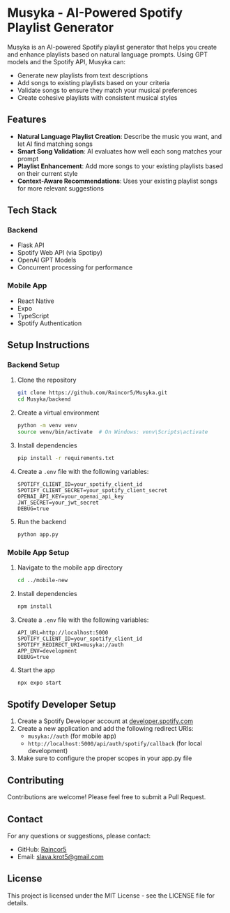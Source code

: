 # Musyka - AI-Powered Spotify Playlist Generator

Musyka is an AI-powered Spotify playlist generator that helps you create and enhance playlists based on natural language prompts. Using GPT models and the Spotify API, Musyka can:

- Generate new playlists from text descriptions
- Add songs to existing playlists based on your criteria
- Validate songs to ensure they match your musical preferences
- Create cohesive playlists with consistent musical styles

## Features

- **Natural Language Playlist Creation**: Describe the music you want, and let AI find matching songs
- **Smart Song Validation**: AI evaluates how well each song matches your prompt
- **Playlist Enhancement**: Add more songs to your existing playlists based on their current style
- **Context-Aware Recommendations**: Uses your existing playlist songs for more relevant suggestions

## Tech Stack

### Backend
- Flask API
- Spotify Web API (via Spotipy)
- OpenAI GPT Models
- Concurrent processing for performance

### Mobile App
- React Native
- Expo
- TypeScript
- Spotify Authentication

## Setup Instructions

### Backend Setup

1. Clone the repository
   ```bash
   git clone https://github.com/Raincor5/Musyka.git
   cd Musyka/backend
   ```

2. Create a virtual environment
   ```bash
   python -m venv venv
   source venv/bin/activate  # On Windows: venv\Scripts\activate
   ```

3. Install dependencies
   ```bash
   pip install -r requirements.txt
   ```

4. Create a `.env` file with the following variables:
   ```
   SPOTIFY_CLIENT_ID=your_spotify_client_id
   SPOTIFY_CLIENT_SECRET=your_spotify_client_secret
   OPENAI_API_KEY=your_openai_api_key
   JWT_SECRET=your_jwt_secret
   DEBUG=true
   ```

5. Run the backend
   ```bash
   python app.py
   ```

### Mobile App Setup

1. Navigate to the mobile app directory
   ```bash
   cd ../mobile-new
   ```

2. Install dependencies
   ```bash
   npm install
   ```

3. Create a `.env` file with the following variables:
   ```
   API_URL=http://localhost:5000
   SPOTIFY_CLIENT_ID=your_spotify_client_id
   SPOTIFY_REDIRECT_URI=musyka://auth
   APP_ENV=development
   DEBUG=true
   ```

4. Start the app
   ```bash
   npx expo start
   ```

## Spotify Developer Setup

1. Create a Spotify Developer account at [developer.spotify.com](https://developer.spotify.com)
2. Create a new application and add the following redirect URIs:
   - `musyka://auth` (for mobile app)
   - `http://localhost:5000/api/auth/spotify/callback` (for local development)
3. Make sure to configure the proper scopes in your app.py file

## Contributing

Contributions are welcome! Please feel free to submit a Pull Request.

## Contact

For any questions or suggestions, please contact:
- GitHub: [Raincor5](https://github.com/Raincor5)
- Email: slava.krot5@gmail.com

## License

This project is licensed under the MIT License - see the LICENSE file for details. 
